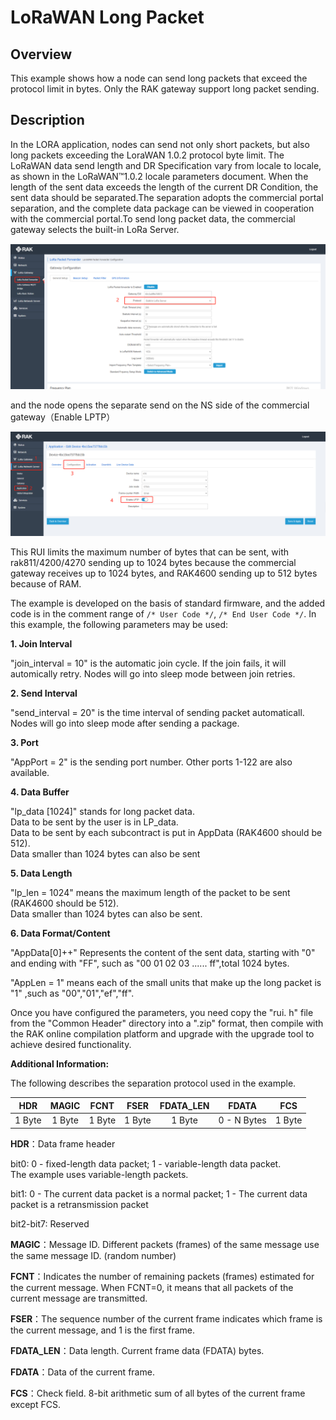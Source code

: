 # LoRaWAN Long Packet

## Overview

This example shows how a node can send long packets that exceed the protocol limit in bytes. Only the RAK gateway support long packet sending.



## Description

In the LORA application, nodes can send not only short packets, but also long packets exceeding the LoraWAN 1.0.2 protocol byte limit. The LoRaWAN data send length and DR Specification vary from locale to locale, as shown in the LoRaWAN™1.0.2 locale parameters document. When the length of the sent data exceeds the length of the current DR Condition, the sent data should be separated.The separation adopts the commercial portal separation, and the complete data package can be viewed in cooperation with the commercial portal.To send long packet data, the commercial gateway selects the built-in LoRa Server.

<img src="../../../assets/rui/Build-in_NS.png" alt="Build-in_NS" style="max-width:100%;">

and the node opens the separate send on the NS side of the commercial gateway（Enable LPTP）

<img src="../../../assets/rui/Enable LPTP.png" alt="Enable LPTP" style="max-width:100%;">

This RUI limits the maximum number of bytes that can be sent, with rak811/4200/4270 sending up to 1024 bytes because the commercial gateway receives up to 1024 bytes, and RAK4600 sending up to 512 bytes because of RAM.

The example is developed on the basis of standard firmware, and the added code is in the comment range of `/* User Code */`, `/* End User Code */`. In this example, the following parameters may be used:

**1. Join Interval**

"join_interval = 10" is the automatic join cycle. If the join fails, it will automically retry. Nodes will go into sleep mode between join retries.

**2. Send Interval**

"send_interval = 20" is the time interval of sending packet automaticall. Nodes will go into sleep mode after sending a package.

**3. Port**

 "AppPort = 2" is the sending port number. Other ports 1-122 are also available.

**4. Data Buffer**

"lp_data [1024]" stands for long packet data. <br>
Data to be sent by the user is in LP_data.<br>
Data to be sent by each subcontract is put in AppData (RAK4600 should be 512).<br>
Data smaller than 1024 bytes can also be sent

**5. Data Length**

"lp_len = 1024" means the maximum length of the packet to be sent (RAK4600 should be 512). <br>
Data smaller than 1024 bytes can also be sent.

**6. Data Format/Content**

"AppData[0]++" Represents the content of the sent data, starting with "0" and ending with "FF", such as "00 01 02 03 ...... ff",total 1024 bytes.

"AppLen = 1" means each of the small units that make up the long packet is "1" ,such as "00","01","ef","ff".

Once you have configured the parameters, you need copy the "rui. h" file from the "Common Header" directory into a ".zip" format, then compile with the RAK online compilation platform and upgrade with the upgrade tool to achieve desired functionality.



**Additional Information:**

The following describes the separation protocol used in the example.

|  HDR   | MAGIC  |  FCNT  |  FSER  | FDATA_LEN |    FDATA    |  FCS   |
| :----: | :----: | :----: | :----: | :-------: | :---------: | :----: |
| 1 Byte | 1 Byte | 1 Byte | 1 Byte |  1 Byte   | 0 - N Bytes | 1 Byte |

**HDR**：Data frame header

bit0: 0 - fixed-length data packet; 1 - variable-length data packet.<br>
The example uses variable-length packets.

bit1: 0 - The current data packet is a normal packet; 1 - The current data packet is a retransmission packet

bit2-bit7: Reserved

**MAGIC**：Message ID. Different packets (frames) of the same message use the same message ID. (random number)

**FCNT**：Indicates the number of remaining packets (frames) estimated for the current message. When FCNT=0, it means that all packets of the current message are transmitted.

**FSER**：The sequence number of the current frame indicates which frame is the current message, and 1 is the first frame.

**FDATA_LEN**：Data length. Current frame data (FDATA) bytes.

**FDATA**：Data of the current frame.

**FCS**：Check field. 8-bit arithmetic sum of all bytes of the current frame except FCS.
